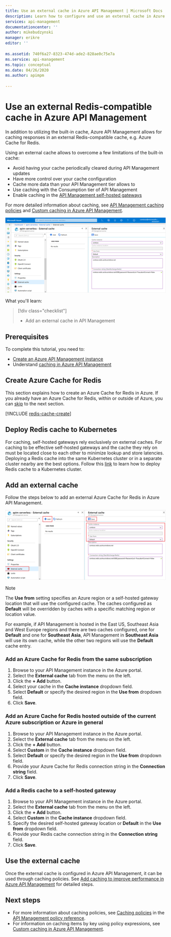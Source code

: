 ```yaml
---
title: Use an external cache in Azure API Management | Microsoft Docs
description: Learn how to configure and use an external cache in Azure API Management.
services: api-management
documentationcenter: ''
author: mikebudzynski
manager: erikre
editor: ''

ms.assetid: 740f6a27-8323-474d-ade2-828ae0c75e7a
ms.service: api-management
ms.topic: conceptual
ms.date: 04/26/2020
ms.author: apimpm

---
```


# Use an external Redis-compatible cache in Azure API Management

In addition to utilizing the built-in cache, Azure API Management allows for caching responses in an external Redis-compatible cache, e.g. Azure Cache for Redis.

Using an external cache allows to overcome a few limitations of the built-in cache:

* Avoid having your cache periodically cleared during API Management updates
* Have more control over your cache configuration
* Cache more data than your API Management tier allows to
* Use caching with the Consumption tier of API Management
* Enable caching in the [API Management self-hosted gateways](self-hosted-gateway-overview.md)

For more detailed information about caching, see [API Management caching policies](api-management-caching-policies.md) and  [Custom caching in Azure API Management](api-management-sample-cache-by-key.md).

![Bring your own cache to APIM](media/api-management-howto-cache-external/overview.png)

What you'll learn:

> [!div class="checklist"]
> * Add an external cache in API Management

## Prerequisites

To complete this tutorial, you need to:

+ [Create an Azure API Management instance](get-started-create-service-instance.md)
+ Understand [caching in Azure API Management](api-management-howto-cache.md)

## <a name="create-cache"> </a> Create Azure Cache for Redis

This section explains how to create an Azure Cache for Redis in Azure. If you already have an Azure Cache for Redis, within or outside of Azure, you can <a href="#add-external-cache">skip</a> to the next section.

[!INCLUDE [redis-cache-create](../../includes/redis-cache-create.md)]

## <a name="create-cache"> </a> Deploy Redis cache to Kubernetes

For caching, self-hosted gateways rely exclusively on external caches. For caching to be effective self-hosted gateways and the cache they rely on must be located close to each other to minimize lookup and store latencies. Deploying a Redis cache into the same Kubernetes cluster or in a separate cluster nearby are the best options. Follow this [link](https://github.com/kubernetes/examples/tree/master/guestbook) to learn how to deploy Redis cache to a Kubernetes cluster.

## <a name="add-external-cache"> </a>Add an external cache

Follow the steps below to add an external Azure Cache for Redis in Azure API Management.

![Bring your own cache to APIM](media/api-management-howto-cache-external/add-external-cache.png)

> [!NOTE]
> The **Use from** setting specifies an Azure region or a self-hosted gateway location that will use the configured cache. The caches configured as **Default** will be overridden by caches with a specific matching region or location value.
>
> For example, if API Management is hosted in the East US, Southeast Asia and West Europe regions and there are two caches configured, one for **Default** and one for **Southeast Asia**, API Management in **Southeast Asia** will use its own cache, while the other two regions will use the **Default** cache entry.

### Add an Azure Cache for Redis from the same subscription

1. Browse to your API Management instance in the Azure portal.
2. Select the **External cache** tab from the menu on the left.
3. Click the **+ Add** button.
4. Select your cache in the **Cache instance** dropdown field.
5. Select **Default** or specify the desired region in the **Use from** dropdown field.
6. Click **Save**.

### Add an Azure Cache for Redis hosted outside of the current Azure subscription or Azure in general

1. Browse to your API Management instance in the Azure portal.
2. Select the **External cache** tab from the menu on the left.
3. Click the **+ Add** button.
4. Select **Custom** in the **Cache instance** dropdown field.
5. Select **Default** or specify the desired region in the **Use from** dropdown field.
6. Provide your Azure Cache for Redis connection string in the **Connection string** field.
7. Click **Save**.

### Add a Redis cache to a self-hosted gateway

1. Browse to your API Management instance in the Azure portal.
2. Select the **External cache** tab from the menu on the left.
3. Click the **+ Add** button.
4. Select **Custom** in the **Cache instance** dropdown field.
5. Specify the desired self-hosted gateway location or **Default** in the **Use from** dropdown field.
6. Provide your Redis cache connection string in the **Connection string** field.
7. Click **Save**.

## Use the external cache

Once the external cache is configured in Azure API Management, it can be used through caching policies. See [Add caching to improve performance in Azure API Management](api-management-howto-cache.md) for detailed steps.

## <a name="next-steps"> </a>Next steps

* For more information about caching policies, see [Caching policies][Caching policies] in the [API Management policy reference][API Management policy reference].
* For information on caching items by key using policy expressions, see [Custom caching in Azure API Management](api-management-sample-cache-by-key.md).

[API Management policy reference]: ./api-management-policies.md
[Caching policies]: ./api-management-caching-policies.md
